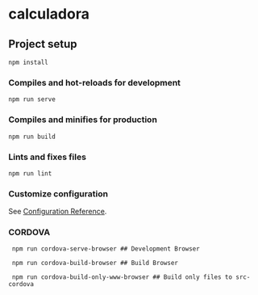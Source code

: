 # calculadora

## Project setup
```
npm install
```

### Compiles and hot-reloads for development
```
npm run serve
```

### Compiles and minifies for production
```
npm run build
```

### Lints and fixes files
```
npm run lint
```

### Customize configuration
See [Configuration Reference](https://cli.vuejs.org/config/).



### CORDOVA
```
 npm run cordova-serve-browser ## Development Browser

 npm run cordova-build-browser ## Build Browser 
 
 npm run cordova-build-only-www-browser ## Build only files to src-cordova 

 ```